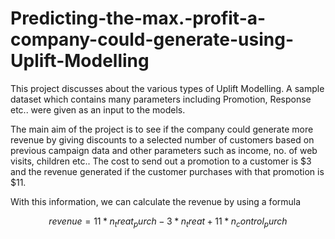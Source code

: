 # Predicting-the-max.-profit-a-company-could-generate-using-Uplift-Modelling
This project discusses about the various types of Uplift Modelling. A sample dataset which contains many parameters including Promotion, Response etc.. were given as an input to the models. 

The main aim of the project is to see if the company could generate more revenue by giving discounts to a selected number of customers based on previous campaign data and other parameters such as income, no. of web visits, children etc.. The cost to send out a promotion to a customer is $3 and the revenue generated if the customer purchases with that promotion is $11. 

With this information, we can calculate the revenue by using a formula

$$revenue=11*n_treat_purch - 3*n_treat + 11*n_control_purch$$
